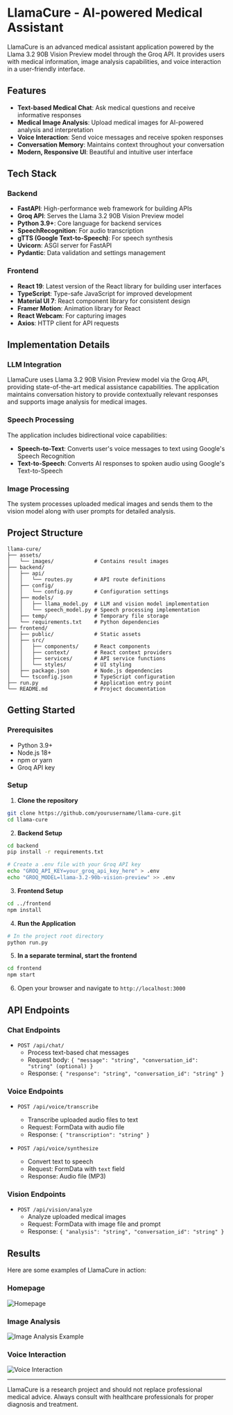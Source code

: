 # LlamaCure - AI-powered Medical Assistant

LlamaCure is an advanced medical assistant application powered by the Llama 3.2 90B Vision Preview model through the Groq API. It provides users with medical information, image analysis capabilities, and voice interaction in a user-friendly interface.

## Features

- **Text-based Medical Chat**: Ask medical questions and receive informative responses
- **Medical Image Analysis**: Upload medical images for AI-powered analysis and interpretation
- **Voice Interaction**: Send voice messages and receive spoken responses
- **Conversation Memory**: Maintains context throughout your conversation
- **Modern, Responsive UI**: Beautiful and intuitive user interface

## Tech Stack

### Backend
- **FastAPI**: High-performance web framework for building APIs
- **Groq API**: Serves the Llama 3.2 90B Vision Preview model
- **Python 3.9+**: Core language for backend services
- **SpeechRecognition**: For audio transcription
- **gTTS (Google Text-to-Speech)**: For speech synthesis
- **Uvicorn**: ASGI server for FastAPI
- **Pydantic**: Data validation and settings management

### Frontend
- **React 19**: Latest version of the React library for building user interfaces
- **TypeScript**: Type-safe JavaScript for improved development
- **Material UI 7**: React component library for consistent design
- **Framer Motion**: Animation library for React
- **React Webcam**: For capturing images
- **Axios**: HTTP client for API requests

## Implementation Details

### LLM Integration
LlamaCure uses Llama 3.2 90B Vision Preview model via the Groq API, providing state-of-the-art medical assistance capabilities. The application maintains conversation history to provide contextually relevant responses and supports image analysis for medical images.

### Speech Processing
The application includes bidirectional voice capabilities:
- **Speech-to-Text**: Converts user's voice messages to text using Google's Speech Recognition
- **Text-to-Speech**: Converts AI responses to spoken audio using Google's Text-to-Speech

### Image Processing
The system processes uploaded medical images and sends them to the vision model along with user prompts for detailed analysis.

## Project Structure

```
llama-cure/
├── assets/
│   └── images/             # Contains result images
├── backend/
│   ├── api/
│   │   └── routes.py       # API route definitions
│   ├── config/
│   │   └── config.py       # Configuration settings
│   ├── models/
│   │   ├── llama_model.py  # LLM and vision model implementation
│   │   └── speech_model.py # Speech processing implementation
│   ├── temp/               # Temporary file storage
│   └── requirements.txt    # Python dependencies
├── frontend/
│   ├── public/             # Static assets
│   ├── src/
│   │   ├── components/     # React components
│   │   ├── context/        # React context providers
│   │   ├── services/       # API service functions
│   │   └── styles/         # UI styling
│   ├── package.json        # Node.js dependencies
│   └── tsconfig.json       # TypeScript configuration
├── run.py                  # Application entry point
└── README.md               # Project documentation
```

## Getting Started

### Prerequisites
- Python 3.9+
- Node.js 18+
- npm or yarn
- Groq API key

### Setup

1. **Clone the repository**
```bash
git clone https://github.com/yourusername/llama-cure.git
cd llama-cure
```

2. **Backend Setup**
```bash
cd backend
pip install -r requirements.txt

# Create a .env file with your Groq API key
echo "GROQ_API_KEY=your_groq_api_key_here" > .env
echo "GROQ_MODEL=llama-3.2-90b-vision-preview" >> .env
```

3. **Frontend Setup**
```bash
cd ../frontend
npm install
```

4. **Run the Application**
```bash
# In the project root directory
python run.py
```

5. **In a separate terminal, start the frontend**
```bash
cd frontend
npm start
```

6. Open your browser and navigate to `http://localhost:3000`

## API Endpoints

### Chat Endpoints
- `POST /api/chat/`
  - Process text-based chat messages
  - Request body: `{ "message": "string", "conversation_id": "string" (optional) }`
  - Response: `{ "response": "string", "conversation_id": "string" }`

### Voice Endpoints
- `POST /api/voice/transcribe`
  - Transcribe uploaded audio files to text
  - Request: FormData with audio file
  - Response: `{ "transcription": "string" }`

- `POST /api/voice/synthesize`
  - Convert text to speech
  - Request: FormData with `text` field
  - Response: Audio file (MP3)

### Vision Endpoints
- `POST /api/vision/analyze`
  - Analyze uploaded medical images
  - Request: FormData with image file and prompt
  - Response: `{ "analysis": "string", "conversation_id": "string" }`

## Results

Here are some examples of LlamaCure in action:

### Homepage
![Homepage](assets/images/Homepage.png)

### Image Analysis
![Image Analysis Example](assets/images/Image_Input.png)

### Voice Interaction
![Voice Interaction](assets/images/Audio_Input.png)

---

LlamaCure is a research project and should not replace professional medical advice. Always consult with healthcare professionals for proper diagnosis and treatment.
